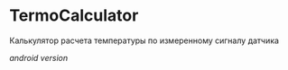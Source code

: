 # TermoCalculator

Калькулятор расчета температуры по измеренному сигналу датчика

*android version*